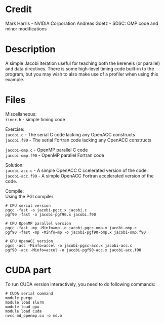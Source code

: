 # Credit
Mark Harris - NVIDIA Corporation
Andreas Goetz - SDSC: OMP code and minor modifications

# Description
A simple Jacobi iteration useful for teaching both the kerenels (or parallel) 
and data directives. There is some high-level timing code built-in to the 
program, but you may wish to also make use of a profiler when using this
example.

# Files

Miscellaneous:  
`timer.h` - simple timing code

Exercise:  
`jacobi.c`   - The serial C code lacking any OpenACC constructs  
`jacobi.f90` - The serial Fortran code lacking any OpenACC constructs  

`jacobi-omp.c`   - OpenMP parallel C code  
`jacobi-omp.f90` - OpenMP parallel Fortran code

Solution:  
`jacobi-acc.c` - A simple OpenACC C ccelerated version of the code.
`jacobi-acc.f90` - A simple OpenACC Fortran accelerated version of the code.

Compile:  
Using the PGI compiler

    # CPU serial version
    pgcc -fast -o jacobi-pgcc.x jacobi.c
    pgf90 -fast -o jacobi-pgf90.x jacobi.f90

    # CPU OpenMP parallel version
    pgcc -fast -mp -Minfo=mp -o jacobi-pgcc-omp.x jacobi-omp.c
    pgf90 -fast -mp -Minfo=mp -o jacobi-pgf90-omp.x jacobi-omp.f90

    # GPU OpenACC version
    pgcc -acc -Minfo=accel -o jacobi-pgcc-acc.x jacobi-acc.c
    pgf90 -acc -Minfo=accel -o jacobi-pgf90-acc.x jacobi-acc.f90

# CUDA part
To run CUDA version interactively, you need to do following commands: 

    # CUDA serial command
    module purge
    module load slurm
    module load gpu
    module load cuda
    nvcc md_openmp.cu -o md.o

